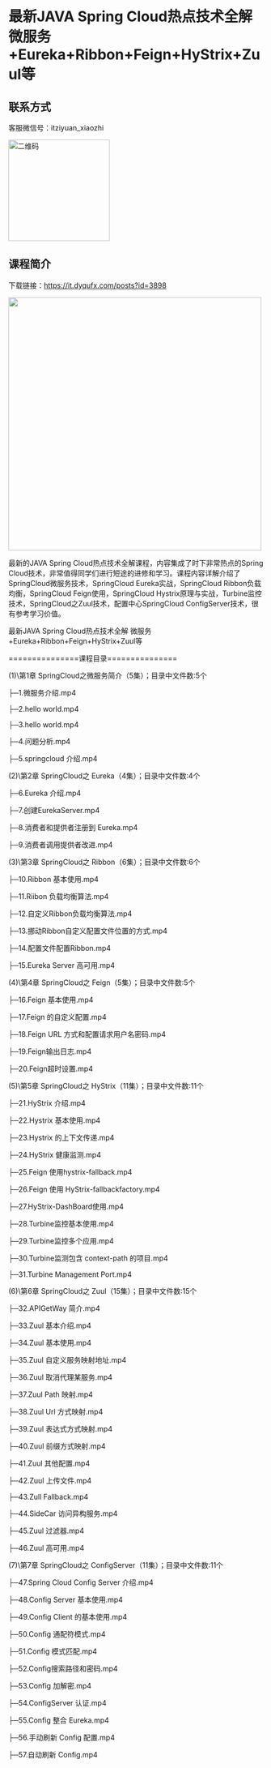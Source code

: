 # 最新JAVA Spring Cloud热点技术全解 微服务+Eureka+Ribbon+Feign+HyStrix+Zuul等

## 联系方式

客服微信号：itziyuan_xiaozhi

<img src="https://ziyuanyun.oss-cn-guangzhou.aliyuncs.com/common/20240614073449/666b82192834a.jpg" width="200" height="200" alt="二维码">

## 课程简介

下载链接：https://it.dyqufx.com/posts?id=3898

<img src="https://ziyuanyun.oss-cn-guangzhou.aliyuncs.com/yun/20240515185411/6644945355a04.jpg" width="500" alt="">

  最新的JAVA Spring Cloud热点技术全解课程，内容集成了时下非常热点的Spring Cloud技术，非常值得同学们进行短途的进修和学习。课程内容详解介绍了SpringCloud微服务技术，SpringCloud Eureka实战，SpringCloud Ribbon负载均衡，SpringCloud Feign使用，SpringCloud Hystrix原理与实战，Turbine监控技术，SpringCloud之Zuul技术，配置中心SpringCloud ConfigServer技术，很有参考学习价值。

 最新JAVA Spring Cloud热点技术全解 微服务+Eureka+Ribbon+Feign+HyStrix+Zuul等



 ===============课程目录===============

 (1)\第1章 SpringCloud之微服务简介（5集）；目录中文件数:5个

 ├─1.微服务介绍.mp4

 ├─2.hello world.mp4

 ├─3.hello world.mp4

 ├─4.问题分析.mp4

 ├─5.springcloud 介绍.mp4

 (2)\第2章 SpringCloud之 Eureka（4集）；目录中文件数:4个

 ├─6.Eureka 介绍.mp4

 ├─7.创建EurekaServer.mp4

 ├─8.消费者和提供者注册到 Eureka.mp4

 ├─9.消费者调用提供者改进.mp4

 (3)\第3章 SpringCloud之 Ribbon（6集）；目录中文件数:6个

 ├─10.Ribbon 基本使用.mp4

 ├─11.Riibon 负载均衡算法.mp4

 ├─12.自定义Ribbon负载均衡算法.mp4

 ├─13.挪动Ribbon自定义配置文件位置的方式.mp4

 ├─14.配置文件配置Ribbon.mp4

 ├─15.Eureka Server 高可用.mp4

 (4)\第4章 SpringCloud之 Feign（5集）；目录中文件数:5个

 ├─16.Feign 基本使用.mp4

 ├─17.Feign 的自定义配置.mp4

 ├─18.Feign URL 方式和配置请求用户名密码.mp4

 ├─19.Feign输出日志.mp4

 ├─20.Feign超时设置.mp4

 (5)\第5章 SpringCloud之 HyStrix（11集）；目录中文件数:11个

 ├─21.HyStrix 介绍.mp4

 ├─22.Hystrix 基本使用.mp4

 ├─23.Hystrix 的上下文传递.mp4

 ├─24.HyStrix 健康监测.mp4

 ├─25.Feign 使用hystrix-fallback.mp4

 ├─26.Feign 使用 HyStrix-fallbackfactory.mp4

 ├─27.HyStrix-DashBoard使用.mp4

 ├─28.Turbine监控基本使用.mp4

 ├─29.Turbine监控多个应用.mp4

 ├─30.Turbine监测包含 context-path 的项目.mp4

 ├─31.Turbine Management Port.mp4

 (6)\第6章 SpringCloud之 Zuul（15集）；目录中文件数:15个

 ├─32.APIGetWay 简介.mp4

 ├─33.Zuul 基本介绍.mp4

 ├─34.Zuul 基本使用.mp4

 ├─35.Zuul 自定义服务映射地址.mp4

 ├─36.Zuul 取消代理某服务.mp4

 ├─37.Zuul Path 映射.mp4

 ├─38.Zuul Url 方式映射.mp4

 ├─39.Zuul 表达式方式映射.mp4

 ├─40.Zuul 前缀方式映射.mp4

 ├─41.Zuul 其他配置.mp4

 ├─42.Zuul 上传文件.mp4

 ├─43.Zull Fallback.mp4

 ├─44.SideCar 访问异构服务.mp4

 ├─45.Zuul 过滤器.mp4

 ├─46.Zuul 高可用.mp4

 (7)\第7章 SpringCloud之 ConfigServer（11集）；目录中文件数:11个

 ├─47.Spring Cloud Config Server 介绍.mp4

 ├─48.Config Server 基本使用.mp4

 ├─49.Config Client 的基本使用.mp4

 ├─50.Config 通配符模式.mp4

 ├─51.Config 模式匹配.mp4

 ├─52.Config搜索路径和密码.mp4

 ├─53.Config 加解密.mp4

 ├─54.ConfigServer 认证.mp4

 ├─55.Config 整合 Eureka.mp4

 ├─56.手动刷新 Config 配置.mp4

 ├─57.自动刷新 Config.mp4

  